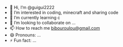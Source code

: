 - 👋 Hi, I’m @guigui2222
- 👀 I’m interested in coding, minecraft and sharing code
- 🌱 I’m currently learning c
- 💞️ I’m looking to collaborate on ...
- 📫 How to reach me bibouroulou@gmail.com
- 😄 Pronouns: ...
- ⚡ Fun fact: ...

<!---
guigui2222/guigui2222 is a ✨ special ✨ repository because its `README.md` (this file) appears on your GitHub profile.
You can click the Preview link to take a look at your changes.
--->
